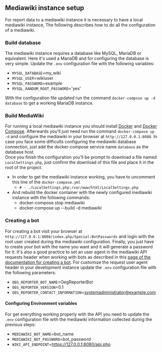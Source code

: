 ## Mediawiki instance setup

For report data to a mediawiki instance it is necessary to have a local mediawiki instance, The following describes how to do all the configuration of a mediawiki.

### Build database

The mediawiki instance requires a database like MySQL, MariaDB or equivalent. Here it's used a MariaDB and for configuring the database is very simple. Update the `.env` configuration file with the following variables:
- `MYSQL_DATABASE`=my_wiki
- `MYSQL_USER`=wikiuser
- `MYSQL_PASSWORD`=example
- `MYSQL_RANDOM_ROOT_PASSWORD`='yes'

With the configuration file updated run the command `docker-compose up -d database`  to get a working MariaDB instance.

### Build MediaWiki

For running a local mediawiki instance you should install [Docker](https://docs.docker.com/get-started/) and [Docker Compose](https://docs.docker.com/compose/). Afterwards you'll just need run the command `docker-compose up -d` and configure the mediawiki in your browser at `http://127.0.0.1:8080`. In case you face some difficults configuring the mediawiki database connection, just add the docker-compose service name `database` as the database host.<br>
Once you finish the configuration you'll be prompt to download a file named `LocalSettings.php`, just confirm the download of this file and place it in the root of the project.
* In order to get the mediawiki instance working, you have to uncomment this line  of the `docker-compose.yml`
    - `# - ./LocalSettings.php:/var/www/html/LocalSettings.php`
* And rebuild the docker container with the newly configured mediawiki instance with the following commands:
    - docker-compose stop mediawiki
    - docker-compose up --build -d mediawiki

### Creating a bot

For creating a bot visit your browser at `http://127.0.0.1:8080/index.php/Special:BotPasswords` and login with the root user created during the mediawiki configuration. Finally, you just have to create your bot with the name you want and it will generate a password for it.
It's also a good practice to set an user agent in the mediawiki API requests header when working with bots as described in this [page of the documentation for creating a bot](https://www.mediawiki.org/wiki/Manual:Creating_a_bot#Bot_best_practices). For customize the request user agent header in your development instance update the `.env` configuration file with the following parameters:
- `OEG_REPORTER_BOT_NAME`=OegReporterBot
- `OEG_REPORTER_VERSION`=0.1
- `OEG_REPORTER_CONTACT_INFORMATION`=systemadministrator@example.com

#### Configuring Environment variables

For get everything working properly with the API you need to update the `.env` configuration file with the mediawiki information collected during the previous steps:
- `MEDIAWIKI_BOT_NAME`=bot_name
- `MEDIAWIKI_BOT_PASSWORD`=bot_password
- `WIKI_API_ENDPOINT`=https://127.0.0.1:8080/api.php